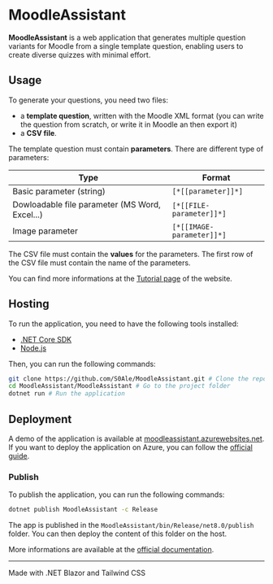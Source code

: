 # MoodleAssistant #

**MoodleAssistant** is a web application that generates multiple question variants for Moodle from a single template question, enabling users to create diverse quizzes with minimal effort.

## Usage ##

To generate your questions, you need two files:
* a **template question**, written with the Moodle XML format (you can write the question from scratch, or write it in Moodle an then export it)
* a **CSV file**.

The template question must contain **parameters**. There are different type of parameters:

Type | Format
------------- | -------------
Basic parameter (string) | <code>[\*[[parameter]]*]</code>
Dowloadable file parameter (MS Word, Excel...) | <code>[\*[[FILE-parameter]]*]</code>
Image parameter | <code>[\*[[IMAGE-parameter]]*]</code>

The CSV file must contain the **values** for the parameters. The first row of the CSV file must contain the name of the parameters.

You can find more informations at the [Tutorial page](https://moodleassistant.azurewebsites.net/Tutorial) of the website.

## Hosting ##

To run the application, you need to have the following tools installed:
* [.NET Core SDK](https://dotnet.microsoft.com/download)
* [Node.js](https://nodejs.org/en/download/)

Then, you can run the following commands:
```bash
git clone https://github.com/S0Ale/MoodleAssistant.git # Clone the repository
cd MoodleAssistant/MoodleAssistant # Go to the project folder
dotnet run # Run the application
```

## Deployment ##

A demo of the application is available at [moodleassistant.azurewebsites.net](https://moodleassistant.azurewebsites.net/).
If you want to deploy the application on Azure, you can follow the [official guide](https://docs.microsoft.com/en-us/azure/app-service/app-service-web-get-started-dotnet).

### Publish ###
To publish the application, you can run the following commands:
```bash
dotnet publish MoodleAssistant -c Release
```

The app is published in the `MoodleAssistant/bin/Release/net8.0/publish` folder.
You can then deploy the content of this folder on the host.

More informations are available at the [official documentation](https://learn.microsoft.com/en-us/aspnet/core/blazor/host-and-deploy/?view=aspnetcore-9.0).

- - -
Made with .NET Blazor and Tailwind CSS

